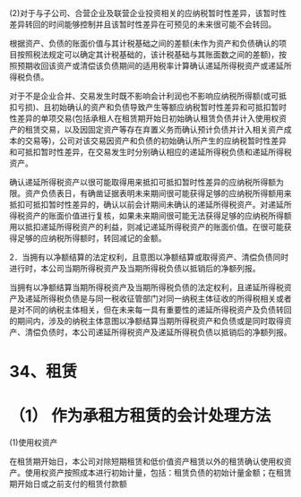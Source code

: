 (2)对于与子公司、合营企业及联营企业投资相关的应纳税暂时性差异，该暂时性差异转回的时间能够控制并且该暂时性差异在可预见的未来很可能不会转回。  

根据资产、负债的账面价值与其计税基础之间的差额(未作为资产和负债确认的项目按照税法规定可以确定其计税基础的，该计税基础与其账面数之间的差额)，按照预期收回该资产或清偿该负债期间的适用税率计算确认递延所得税资产或递延所得税负债。  

对于不是企业合并、交易发生时既不影响会计利润也不影响应纳税所得额(或可抵扣亏损)、且初始确认的资产和负债导致产生等额应纳税暂时性差异和可抵扣暂时性差异的单项交易(包括承租人在租赁期开始日初始确认租赁负债并计入使用权资产的租赁交易，以及因固定资产等存在弃置义务而确认预计负债并计入相关资产成本的交易等)，公司对该交易因资产和负债的初始确认所产生的应纳税暂时性差异和可抵扣暂时性差异，在交易发生时分别确认相应的递延所得税负债和递延所得税资产。  

确认递延所得税资产以很可能取得用来抵扣可抵扣暂时性差异的应纳税所得额为限。资产负债表日，有确凿证据表明未来期间很可能获得足够的应纳税所得额用来抵扣可抵扣暂时性差异的，确认以前会计期间未确认的递延所得税资产。对递延所得税资产的账面价值进行复核，如果未来期间很可能无法获得足够的应纳税所得额用以抵扣递延所得税资产的利益，则减记递延所得税资产的账面价值。在很可能获得足够的应纳税所得额时，转回减记的金额。  

2．当拥有以净额结算的法定权利，且意图以净额结算或取得资产、清偿负债同时进行时，本公司当期所得税资产及当期所得税负债以抵销后的净额列报。  

当拥有以净额结算当期所得税资产及当期所得税负债的法定权利，且递延所得税资产及递延所得税负债是与同一税收征管部门对同一纳税主体征收的所得税相关或者是对不同的纳税主体相关，但在未来每一具有重要性的递延所得税资产及负债转回的期间内，涉及的纳税主体意图以净额结算当期所得税资产和负债或是同时取得资产、清偿负债时，本公司递延所得税资产及递延所得税负债以抵销后的净额列报。  

# 34、租赁  

# （1） 作为承租方租赁的会计处理方法  

(1)使用权资产  

在租赁期开始日，本公司对除短期租赁和低价值资产租赁以外的租赁确认使用权资产。使用权资产按照成本进行初始计量，包括：租赁负债的初始计量金额；在租赁期开始日或之前支付的租赁付款额  